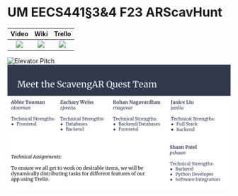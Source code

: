 # UM EECS441§3&4 F23 ARScavHunt

| Video  |  Wiki |  Trello  |
|:-----:|:-----:|:--------:|
|[<img src="https://eecs441.eecs.umich.edu/img/admin/video.png">][video_page]|[<img src="https://eecs441.eecs.umich.edu/img/admin/wiki.png">][wiki_page]|[<img src="https://eecs441.eecs.umich.edu/img/admin/trello.png">][agile_page]|

![Elevator Pitch](https://raw.githubusercontent.com/zjweiss/arscavhunt/5350c4e2df673f88a8ce365ed5474658875e5a43/images/pitch.svg) <!-- MUST be placed in user-images.githubusercontent.com -->
![Team](https://raw.githubusercontent.com/zjweiss/arscavhunt/c986021df0fb4a658f90bbbc2f732e9c107940ad/images/team.svg)

[video_page]: https://youtu.be/Ob7gZ_v7OXE 
[wiki_page]: https://github.com/zjweiss/arscavhunt/wiki
[agile_page]: https://trello.com/invite/b/m2LqbUDd/ATTI82630c96a8e04de84d68d6ce02d7182637D3BDD2/arcscavhunt
